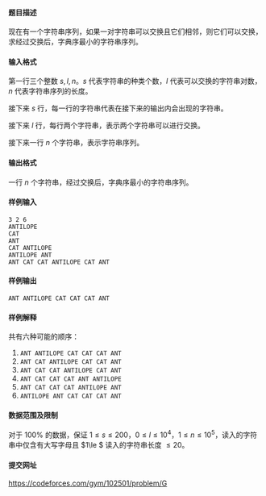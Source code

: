 #### 题目描述
现在有一个字符串序列，如果一对字符串可以交换且它们相邻，则它们可以交换，求经过交换后，字典序最小的字符串序列。
#### 输入格式
第一行三个整数 $s,l,n$。$s$ 代表字符串的种类个数，$l$ 代表可以交换的字符串对数，$n$ 代表字符串序列的长度。

接下来 $s$ 行，每一行的字符串代表在接下来的输出内会出现的字符串。

接下来 $l$ 行，每行两个字符串，表示两个字符串可以进行交换。

接下来一行 $n$ 个字符串，表示字符串序列。
#### 输出格式
一行 $n$ 个字符串，经过交换后，字典序最小的字符串序列。
#### 样例输入
```
3 2 6
ANTILOPE
CAT
ANT
CAT ANTILOPE
ANTILOPE ANT
ANT CAT CAT ANTILOPE CAT ANT
```
#### 样例输出
```
ANT ANTILOPE CAT CAT CAT ANT
```
#### 样例解释
共有六种可能的顺序：

1. `ANT ANTILOPE CAT CAT CAT ANT`
1. `ANT CAT ANTILOPE CAT CAT ANT`
1. `ANT CAT CAT ANTILOPE CAT ANT`
1. `ANT CAT CAT CAT ANT ANTILOPE`
1. `ANT CAT CAT CAT ANTILOPE ANT`
1. `ANTILOPE ANT CAT CAT CAT ANT`
#### 数据范围及限制
对于 $100\%$ 的数据，保证 $1\le s\le 200$，$0\le l\le 10^4$，$1\le n\le 10^5$，读入的字符串中仅含有大写字母且 $1\le $ 读入的字符串长度 $\le 20$。
#### 提交网址
https://codeforces.com/gym/102501/problem/G
